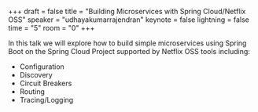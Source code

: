 +++
draft = false
title = "Building Microservices with Spring Cloud/Netflix OSS"
speaker = "udhayakumarrajendran"
keynote = false
lightning = false
time = "5"
room = "0"
+++

In this talk we will explore how to build simple microservices using Spring Boot
on the Spring Cloud Project supported by Netflix OSS tools including:

- Configuration
- Discovery
- Circuit Breakers
- Routing
- Tracing/Logging